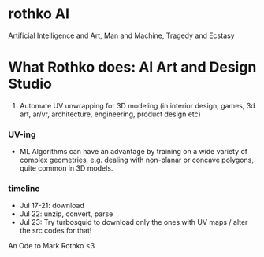 # rothko AI
Artificial Intelligence and Art, Man and Machine, Tragedy and Ecstasy

# What Rothko does: AI Art and Design Studio
 1. Automate UV unwrapping for 3D modeling (in interior design, games, 3d art, ar/vr, architecture, engineering, product design etc)

### UV-ing
- ML Algorithms can have an advantage by training on a wide variety of complex geometries, e.g. dealing with non-planar or concave polygons, quite common in 3D models. 

### timeline
- Jul 17-21: download
- Jul 22: unzip, convert, parse
- Jul 23: Try turbosquid to download only the ones with UV maps / alter the src codes for that!

An Ode to Mark Rothko <3
